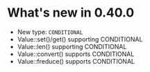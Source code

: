 # What's new in 0.40.0

* New type: ```CONDITIONAL```
* Value::set()/get() supporting CONDITIONAL
* Value::len() supporting CONDITIONAL
* Value::convert() supports CONDITIONAL
* Value::freduce() supports CONDITIONAL
